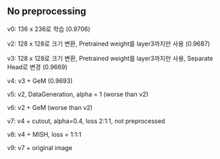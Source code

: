 ## No preprocessing

v0: 136 x 236로 학습 (0.9706)

v2: 128 x 128로 크기 변환, Pretrained weight를 layer3까지만 사용 (0.9687)

v3: 128 x 128로 크기 변환, Pretrained weight를 layer3까지만 사용, Separate Head로 변경 (0.9669)

v4: v3 + GeM (0.9693)

v5: v2, DataGeneration, alpha = 1 (worse than v2)

v6: v2 + GeM (worse than v2)

v7: v4 + cutout, alpha=0.4, loss 2:1:1, not preprocessed

v8: v4 + MISH, loss = 1:1:1

v9: v7 + original image
<!---

## No Preprocessing



#> 경로: military_yolact/yolact_plate/yolact_pngFile_plate.py

#> 기능 및 변경사항: 식판, 손, 숫가락, 젓가락만을 분할(segmentation)합니다.

#> 사용법: calcVolume_m_yolact.py를 위해 평소에는 comment 처리합니다.

#* Input : trained_model_path, path

#* Output: 식판, 손, 숫가락, 젓가락 모델의 예측 결과가 사진으로 나타납니다.

-->
